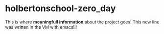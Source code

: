 # holbertonschool-zero_day
This is where **meaningfull information** about the project goes!
This new line was written in the VM with emacs!!!